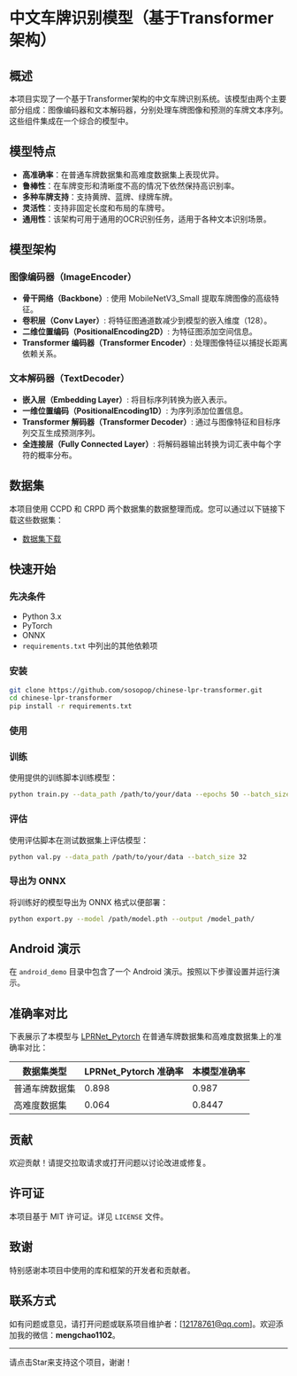# 中文车牌识别模型（基于Transformer架构）

## 概述

本项目实现了一个基于Transformer架构的中文车牌识别系统。该模型由两个主要部分组成：图像编码器和文本解码器，分别处理车牌图像和预测的车牌文本序列。这些组件集成在一个综合的模型中。

## 模型特点

- **高准确率**：在普通车牌数据集和高难度数据集上表现优异。
- **鲁棒性**：在车牌变形和清晰度不高的情况下依然保持高识别率。
- **多种车牌支持**：支持黄牌、蓝牌、绿牌车牌。
- **灵活性**：支持非固定长度和布局的车牌号。
- **通用性**：该架构可用于通用的OCR识别任务，适用于各种文本识别场景。

## 模型架构

### 图像编码器（ImageEncoder）
- **骨干网络（Backbone）**: 使用 MobileNetV3_Small 提取车牌图像的高级特征。
- **卷积层（Conv Layer）**: 将特征图通道数减少到模型的嵌入维度（128）。
- **二维位置编码（PositionalEncoding2D）**: 为特征图添加空间信息。
- **Transformer 编码器（Transformer Encoder）**: 处理图像特征以捕捉长距离依赖关系。

### 文本解码器（TextDecoder）
- **嵌入层（Embedding Layer）**: 将目标序列转换为嵌入表示。
- **一维位置编码（PositionalEncoding1D）**: 为序列添加位置信息。
- **Transformer 解码器（Transformer Decoder）**: 通过与图像特征和目标序列交互生成预测序列。
- **全连接层（Fully Connected Layer）**: 将解码器输出转换为词汇表中每个字符的概率分布。

## 数据集

本项目使用 CCPD 和 CRPD 两个数据集的数据整理而成。您可以通过以下链接下载这些数据集：

- [数据集下载](https://github.com/)

## 快速开始

### 先决条件

- Python 3.x
- PyTorch
- ONNX
- `requirements.txt` 中列出的其他依赖项

### 安装

```bash
git clone https://github.com/sosopop/chinese-lpr-transformer.git
cd chinese-lpr-transformer
pip install -r requirements.txt
```

### 使用


### 训练

使用提供的训练脚本训练模型：

```bash
python train.py --data_path /path/to/your/data --epochs 50 --batch_size 32
```

### 评估

使用评估脚本在测试数据集上评估模型：

```bash
python val.py --data_path /path/to/your/data --batch_size 32
```

### 导出为 ONNX

将训练好的模型导出为 ONNX 格式以便部署：

```bash
python export.py --model /path/model.pth --output /model_path/
```

## Android 演示

在 `android_demo` 目录中包含了一个 Android 演示。按照以下步骤设置并运行演示。

## 准确率对比

下表展示了本模型与 [LPRNet_Pytorch](https://github.com/sirius-ai/LPRNet_Pytorch) 在普通车牌数据集和高难度数据集上的准确率对比：

| 数据集类型 | LPRNet_Pytorch 准确率 | 本模型准确率 |
|------------|----------------------|------------|
| 普通车牌数据集 | 0.898                | 0.987      |
| 高难度数据集   | 0.064                | 0.8447     |

## 贡献

欢迎贡献！请提交拉取请求或打开问题以讨论改进或修复。

## 许可证

本项目基于 MIT 许可证。详见 `LICENSE` 文件。

## 致谢

特别感谢本项目中使用的库和框架的开发者和贡献者。

## 联系方式

如有问题或意见，请打开问题或联系项目维护者：[12178761@qq.com]。欢迎添加我的微信：**mengchao1102**。

---

请点击Star来支持这个项目，谢谢！
